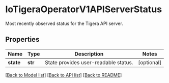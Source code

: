 # IoTigeraOperatorV1APIServerStatus

Most recently observed status for the Tigera API server.
## Properties
Name | Type | Description | Notes
------------ | ------------- | ------------- | -------------
**state** | **str** | State provides user-readable status. | [optional] 

[[Back to Model list]](../README.md#documentation-for-models) [[Back to API list]](../README.md#documentation-for-api-endpoints) [[Back to README]](../README.md)



